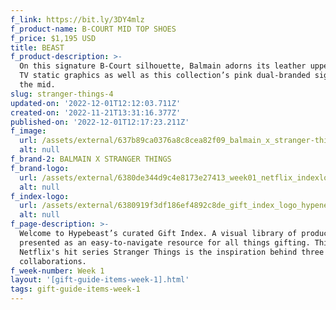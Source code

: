 ```yaml
---
f_link: https://bit.ly/3DY4mlz
f_product-name: B-COURT MID TOP SHOES
f_price: $1,195 USD
title: BEAST
f_product-description: >-
  On this signature B-Court silhouette, Balmain adorns its leather uppers with
  TV static graphics as well as this collection’s pink dual-branded signature on
  the mid.
slug: stranger-things-4
updated-on: '2022-12-01T12:12:03.711Z'
created-on: '2022-11-21T13:31:16.377Z'
published-on: '2022-12-01T12:17:23.211Z'
f_image:
  url: /assets/external/637b89ca0376a8c8cea82f09_balmain_x_stranger-things_3.png
  alt: null
f_brand-2: BALMAIN X STRANGER THINGS
f_brand-logo:
  url: /assets/external/6380de344d9c4e8173e27413_week01_netflix_indexlogo.png
  alt: null
f_index-logo:
  url: /assets/external/6380919f3df186ef4892c8de_gift_index_logo_hypenetflix.svg
  alt: null
f_page-description: >-
  Welcome to Hypebeast’s curated Gift Index. A visual library of products is
  presented as an easy-to-navigate resource for all things gifting. This week,
  Netflix's hit series Stranger Things is the inspiration behind three diverse
  collaborations.
f_week-number: Week 1
layout: '[gift-guide-items-week-1].html'
tags: gift-guide-items-week-1
---
```



